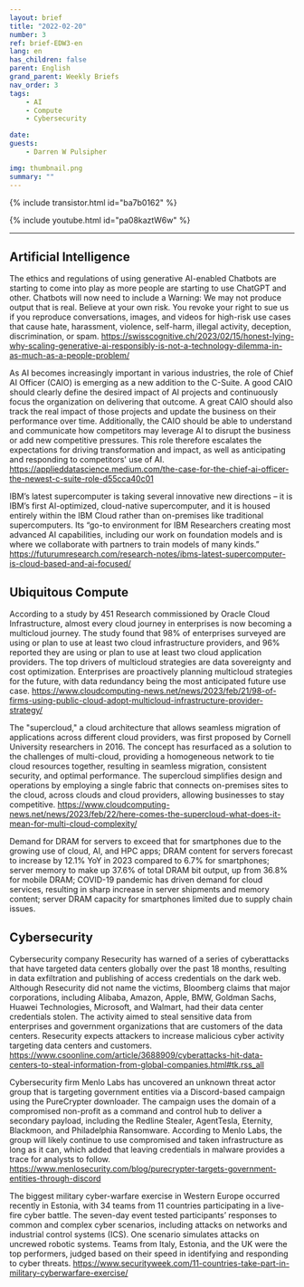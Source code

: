```yaml
---
layout: brief
title: "2022-02-20"
number: 3
ref: brief-EDW3-en
lang: en
has_children: false
parent: English
grand_parent: Weekly Briefs
nav_order: 3
tags:
    - AI
    - Compute
    - Cybersecurity

date: 
guests:
    - Darren W Pulsipher

img: thumbnail.png
summary: ""
---
```


{% include transistor.html id="ba7b0162" %}

{% include youtube.html id="pa08kaztW6w" %}

---


## Artificial Intelligence

The ethics and regulations of using generative AI-enabled Chatbots are starting to come into play as more people are starting to use ChatGPT and other. Chatbots will now need to include a Warning: We may not produce output that is real. Believe at your own risk. You revoke your right to sue us if you reproduce conversations, images, and videos for high-risk use cases that cause hate, harassment, violence, self-harm, illegal activity, deception, discrimination, or spam.
https://swisscognitive.ch/2023/02/15/honest-lying-why-scaling-generative-ai-responsibly-is-not-a-technology-dilemma-in-as-much-as-a-people-problem/

As AI becomes increasingly important in various industries, the role of Chief AI Officer (CAIO) is emerging as a new addition to the C-Suite. A good CAIO should clearly define the desired impact of AI projects and continuously focus the organization on delivering that outcome. A great CAIO should also track the real impact of those projects and update the business on their performance over time. Additionally, the CAIO should be able to understand and communicate how competitors may leverage AI to disrupt the business or add new competitive pressures. This role therefore escalates the expectations for driving transformation and impact, as well as anticipating and responding to competitors' use of AI.
https://applieddatascience.medium.com/the-case-for-the-chief-ai-officer-the-newest-c-suite-role-d55cca40c01

IBM’s latest supercomputer is taking several innovative new directions – it is IBM’s first AI-optimized, cloud-native supercomputer, and it is housed entirely within the IBM Cloud rather than on-premises like traditional supercomputers. Its “go-to environment for IBM Researchers creating most advanced AI capabilities, including our work on foundation models and is where we collaborate with partners to train models of many kinds.”
https://futurumresearch.com/research-notes/ibms-latest-supercomputer-is-cloud-based-and-ai-focused/

## Ubiquitous Compute

According to a study by 451 Research commissioned by Oracle Cloud Infrastructure, almost every cloud journey in enterprises is now becoming a multicloud journey. The study found that 98% of enterprises surveyed are using or plan to use at least two cloud infrastructure providers, and 96% reported they are using or plan to use at least two cloud application providers. The top drivers of multicloud strategies are data sovereignty and cost optimization. Enterprises are proactively planning multicloud strategies for the future, with data redundancy being the most anticipated future use case.
https://www.cloudcomputing-news.net/news/2023/feb/21/98-of-firms-using-public-cloud-adopt-multicloud-infrastructure-provider-strategy/

The "supercloud," a cloud architecture that allows seamless migration of applications across different cloud providers, was first proposed by Cornell University researchers in 2016. The concept has resurfaced as a solution to the challenges of multi-cloud, providing a homogeneous network to tie cloud resources together, resulting in seamless migration, consistent security, and optimal performance. The supercloud simplifies design and operations by employing a single fabric that connects on-premises sites to the cloud, across clouds and cloud providers, allowing businesses to stay competitive.
https://www.cloudcomputing-news.net/news/2023/feb/22/here-comes-the-supercloud-what-does-it-mean-for-multi-cloud-complexity/

Demand for DRAM for servers to exceed that for smartphones due to the growing use of cloud, AI, and HPC apps; DRAM content for servers forecast to increase by 12.1% YoY in 2023 compared to 6.7% for smartphones; server memory to make up 37.6% of total DRAM bit output, up from 36.8% for mobile DRAM; COVID-19 pandemic has driven demand for cloud services, resulting in sharp increase in server shipments and memory content; server DRAM capacity for smartphones limited due to supply chain issues.

## Cybersecurity

Cybersecurity company Resecurity has warned of a series of cyberattacks that have targeted data centers globally over the past 18 months, resulting in data exfiltration and publishing of access credentials on the dark web. Although Resecurity did not name the victims, Bloomberg claims that major corporations, including Alibaba, Amazon, Apple, BMW, Goldman Sachs, Huawei Technologies, Microsoft, and Walmart, had their data center credentials stolen. The activity aimed to steal sensitive data from enterprises and government organizations that are customers of the data centers. Resecurity expects attackers to increase malicious cyber activity targeting data centers and customers.
https://www.csoonline.com/article/3688909/cyberattacks-hit-data-centers-to-steal-information-from-global-companies.html#tk.rss_all

Cybersecurity firm Menlo Labs has uncovered an unknown threat actor group that is targeting government entities via a Discord-based campaign using the PureCrypter downloader. The campaign uses the domain of a compromised non-profit as a command and control hub to deliver a secondary payload, including the Redline Stealer, AgentTesla, Eternity, Blackmoon, and Philadelphia Ransomware. According to Menlo Labs, the group will likely continue to use compromised and taken infrastructure as long as it can, which added that leaving credentials in malware provides a trace for analysts to follow.
https://www.menlosecurity.com/blog/purecrypter-targets-government-entities-through-discord

The biggest military cyber-warfare exercise in Western Europe occurred recently in Estonia, with 34 teams from 11 countries participating in a live-fire cyber battle. The seven-day event tested participants’ responses to common and complex cyber scenarios, including attacks on networks and industrial control systems (ICS). One scenario simulates attacks on uncrewed robotic systems. Teams from Italy, Estonia, and the UK were the top performers, judged based on their speed in identifying and responding to cyber threats.
https://www.securityweek.com/11-countries-take-part-in-military-cyberwarfare-exercise/

